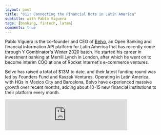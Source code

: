 ```yaml
---
layout: post
title: "011: Connecting the Financial Dots in Latin America"
subtitle: with Pablo Viguera
tags: [banking, fintech, latam]
comments: true
---
```


Pablo Viguera is the co-founder and CEO of [Belvo](https://www.belvo.com/), an Open Banking and financial information API platform for Latin America that has recently come through Y Combinator's Winter 2020 batch. He started his career in investment banking at Merrill Lynch in London, after which he went on to become Interim COO at one of Rocket Internet's e-commerce ventures.

Belvo has raised a total of $13M to date, and their latest funding round was led by Founders Fund and Kaszek Ventures. Operating in Latin America, with HQs in Mexico City and Barcelona, Belvo have experienced massive growth over recent months, adding about 10-15 new financial institutions to their platform every month.

<iframe src="https://anchor.fm/herethefuture/embed/episodes/011-Connecting-the-Financial-Dots-in-Latin-America---Pablo-Viguera-envn6g" height="102px" width="400px" frameborder="0" scrolling="no"></iframe>